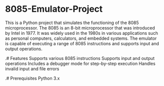 ﻿# 8085-Emulator-Project

This is a Python project that simulates the functioning of the 8085 microprocessor. The 8085 is an 8-bit microprocessor that was introduced by Intel in 1977. It was widely used in the 1980s in various applications such as personal computers, calculators, and embedded systems. The emulator is capable of executing a range of 8085 instructions and supports input and output operations.

.# Features
Supports various 8085 instructions
Supports input and output operations
Includes a debugger mode for step-by-step execution
Handles invalid input and file errors


.# Prerequisites
Python 3.x
